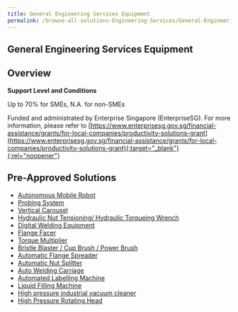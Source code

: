 ```yaml
---
title: General Engineering Services Equipment
permalink: /browse-all-solutions-Engineering-Services/General-Engineering-Services-Equipment
---
```


## General Engineering Services Equipment
## Overview

**Support Level and Conditions**

Up to 70% for SMEs, N.A. for non-SMEs

Funded and administrated by Enterprise Singapore (EnterpriseSG). For more information, please refer to [https://www.enterprisesg.gov.sg/financial-assistance/grants/for-local-companies/productivity-solutions-grant](https://www.enterprisesg.gov.sg/financial-assistance/grants/for-local-companies/productivity-solutions-grant){:target="_blank"}{:rel="noopener"}

## Pre-Approved Solutions

- <a href='/productivity-solutions-grant/solutionrepo/solution28' target='_blank'>Autonomous Mobile Robot</a><br>
- <a href='/productivity-solutions-grant/solutionrepo/solution94' target='_blank'>Probing System</a><br>
- <a href='/productivity-solutions-grant/solutionrepo/solution161' target='_blank'>Vertical Carousel</a><br>
- <a href='/productivity-solutions-grant/solutionrepo/solution956' target='_blank'>Hydraulic Nut Tensioning/ Hydraulic Torqueing Wrench</a><br>
- <a href='/productivity-solutions-grant/solutionrepo/solution1288' target='_blank'>Digital Welding Equipment </a><br>
- <a href='/productivity-solutions-grant/solutionrepo/solution1471' target='_blank'>Flange Facer</a><br>
- <a href='/productivity-solutions-grant/solutionrepo/solution1472' target='_blank'>Torque Multiplier</a><br>
- <a href='/productivity-solutions-grant/solutionrepo/solution1473' target='_blank'>Bristle Blaster / Cup Brush / Power Brush</a><br>
- <a href='/productivity-solutions-grant/solutionrepo/solution1474' target='_blank'>Automatic Flange Spreader</a><br>
- <a href='/productivity-solutions-grant/solutionrepo/solution1475' target='_blank'>Automatic Nut Splitter</a><br>
- <a href='/productivity-solutions-grant/solutionrepo/solution1963' target='_blank'>Auto Welding Carriage</a><br>
- <a href='/productivity-solutions-grant/solutionrepo/solution2074' target='_blank'>Automated Labelling Machine </a><br>
- <a href='/productivity-solutions-grant/solutionrepo/solution2075' target='_blank'>Liquid Filling Machine</a><br>
- <a href='/productivity-solutions-grant/solutionrepo/solution2076' target='_blank'>High pressure industrial vacuum cleaner</a><br>
- <a href='/productivity-solutions-grant/solutionrepo/solution2077' target='_blank'>High Pressure Rotating Head</a><br>
